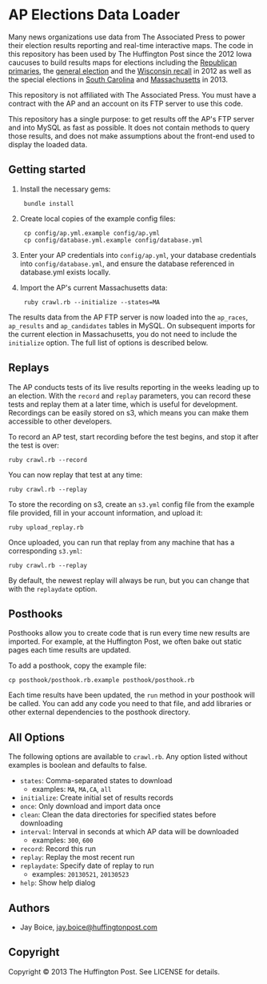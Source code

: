 # AP Elections Data Loader

Many news organizations use data from The Associated Press to power their election results reporting and real-time interactive maps. The code in this repository has been used by The Huffington Post since the 2012 Iowa caucuses to build results maps for elections including the [Republican primaries](http://elections.huffingtonpost.com/2012/primaries), the [general election](http://elections.huffingtonpost.com/2012/results) and the [Wisconsin recall](http://elections.huffingtonpost.com/2012/wisconsin-recall-results) in 2012 as well as the special elections in [South Carolina](http://elections.huffingtonpost.com/2013/mark-sanford-vs-elizabeth-colbert-busch-sc1) and [Massachusetts](http://elections.huffingtonpost.com/2013/massachusetts-senate-results) in 2013.

This repository is not affiliated with The Associated Press. You must have a contract with the AP and an account on its FTP server to use this code.

This repository has a single purpose: to get results off the AP's FTP server and into MySQL as fast as possible. It does not contain methods to query those results, and does not make assumptions about the front-end used to display the loaded data.


## Getting started

1. Install the necessary gems:

		bundle install

2. Create local copies of the example config files:

		cp config/ap.yml.example config/ap.yml
		cp config/database.yml.example config/database.yml

3. Enter your AP credentials into `config/ap.yml`, your database credentials into `config/database.yml`, and ensure the database referenced in database.yml exists locally.

4. Import the AP's current Massachusetts data:

		ruby crawl.rb --initialize --states=MA

The results data from the AP FTP server is now loaded into the `ap_races`, `ap_results` and `ap_candidates` tables in MySQL. On subsequent imports for the current election in Massachusetts, you do not need to include the `initialize` option. The full list of options is described below.

## Replays

The AP conducts tests of its live results reporting in the weeks leading up to an election. With the `record` and `replay` parameters, you can record these tests and replay them at a later time, which is useful for development. Recordings can be easily stored on s3, which means you can make them accessible to other developers.

To record an AP test, start recording before the test begins, and stop it after the test is over:

	ruby crawl.rb --record

You can now replay that test at any time:

	ruby crawl.rb --replay

To store the recording on s3, create an `s3.yml` config file from the example file provided, fill in your account information, and upload it:

	ruby upload_replay.rb

Once uploaded, you can run that replay from any machine that has a corresponding `s3.yml`:

	ruby crawl.rb --replay

By default, the newest replay will always be run, but you can change that with the `replaydate` option.

## Posthooks

Posthooks allow you to create code that is run every time new results are imported. For example, at the Huffington Post, we often bake out static pages each time results are updated.

To add a posthook, copy the example file:

	cp posthook/posthook.rb.example posthook/posthook.rb

Each time results have been updated, the `run` method in your posthook will be called. You can add any code you need to that file, and add libraries or other external dependencies to the posthook directory.

## All Options

The following options are available to `crawl.rb`. Any option listed without examples is boolean and defaults to false.

- `states`: Comma-separated states to download
    - examples: `MA`, `MA,CA`, `all`
- `initialize`: Create initial set of results records
- `once`: Only download and import data once
- `clean`: Clean the data directories for specified states before downloading
- `interval`: Interval in seconds at which AP data will be downloaded
    - examples: `300`, `600`
- `record`: Record this run
- `replay`: Replay the most recent run
- `replaydate`: Specify date of replay to run
    - examples: `20130521`, `20130523`
- `help`: Show help dialog

## Authors

- Jay Boice, jay.boice@huffingtonpost.com

## Copyright

Copyright &copy; 2013 The Huffington Post. See LICENSE for details.
